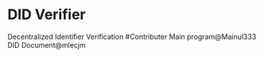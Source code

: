 # DID Verifier
 Decentralized Identifier Verification
#Contributer
Main program@Mainul333
DID Document@mlecjm
